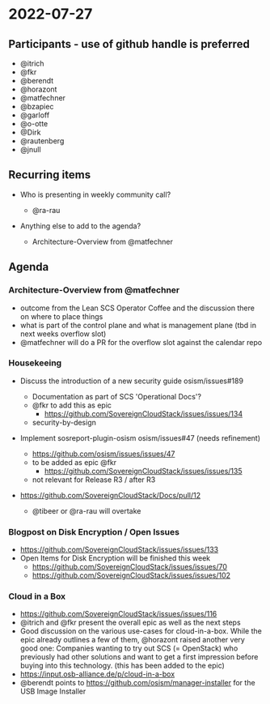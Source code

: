 # 2022-07-27

## Participants - use of github handle is preferred

* @itrich
* @fkr
* @berendt
* @horazont
* @matfechner
* @bzapiec
* @garloff
* @o-otte
* @Dirk
* @rautenberg
* @jnull

## Recurring items

* Who is presenting in weekly community call?
  * @ra-rau

* Anything else to add to the agenda?
  * Architecture-Overview from @matfechner

## Agenda

### Architecture-Overview from @matfechner

* outcome from the Lean SCS Operator Coffee and the discussion there on where to place things
* what is part of the control plane and what is management plane (tbd in next weeks overflow slot)
* @matfechner will do a PR for the overflow slot against the calendar repo

### Housekeeing

* Discuss the introduction of a new security guide osism/issues#189
  * Documentation as part of SCS 'Operational Docs'?
  * @fkr to add this as epic
    * <https://github.com/SovereignCloudStack/issues/issues/134>
  * security-by-design

* Implement sosreport-plugin-osism osism/issues#47 (needs refinement)
  * <https://github.com/osism/issues/issues/47>
  * to be added as epic @fkr
    * <https://github.com/SovereignCloudStack/issues/issues/135>
  * not relevant for Release R3 / after R3

* <https://github.com/SovereignCloudStack/Docs/pull/12>
  * @tibeer or @ra-rau will overtake

### Blogpost on Disk Encryption / Open Issues

* <https://github.com/SovereignCloudStack/issues/issues/133>
* Open Items for Disk Encryption will be finished this week
  * <https://github.com/SovereignCloudStack/issues/issues/70>
  * <https://github.com/SovereignCloudStack/issues/issues/102>

### Cloud in a Box

* <https://github.com/SovereignCloudStack/issues/issues/116>
* @itrich and @fkr present the overall epic as well as the next steps
* Good discussion on the various use-cases for cloud-in-a-box. While the epic already outlines a few of them, @horazont raised another very good one: Companies wanting to try out SCS (= OpenStack) who previously had other solutions and want to get a first impression before buying into this technology. (this has been added to the epic)
* <https://input.osb-alliance.de/p/cloud-in-a-box>
* @berendt points to <https://github.com/osism/manager-installer> for the USB Image Installer
